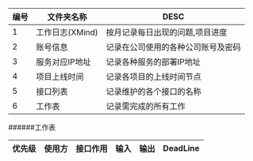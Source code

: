 |编号|   文件夹名称  |               DESC               |
|----|---------------|----------------------------------|
| 1  |工作日志(XMind)|按月记录每日出现的问题,项目进度   |
| 2  |账号信息       |记录在公司使用的各种公司账号及密码|
| 3  |服务对应IP地址 |记录各种服务的部署IP地址          |
| 4  |项目上线时间   |记录各项目的上线时间节点          |
| 5  |接口列表       |记录维护的各个接口的名称          |
| 6  |工作表         |记录需完成的所有工作              |

######工作表

|优先级|使用方|接口作用|输入|输出|DeadLine|
|------|------|--------|----|----|--------|

